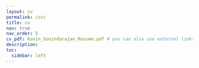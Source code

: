 ```yaml
---
layout: cv
permalink: /cv/
title: cv
nav: true
nav_order: 5
cv_pdf: Kavin_Govindarajan_Resume.pdf # you can also use external links here
description:
toc:
  sidebar: left
---
```

